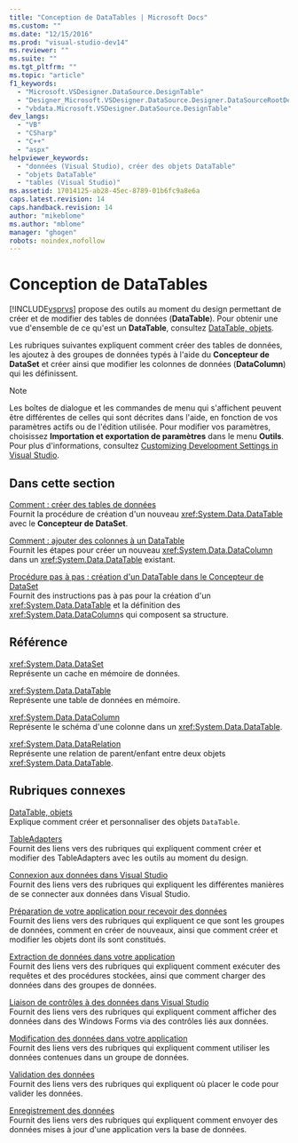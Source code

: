 ```yaml
---
title: "Conception de DataTables | Microsoft Docs"
ms.custom: ""
ms.date: "12/15/2016"
ms.prod: "visual-studio-dev14"
ms.reviewer: ""
ms.suite: ""
ms.tgt_pltfrm: ""
ms.topic: "article"
f1_keywords: 
  - "Microsoft.VSDesigner.DataSource.DesignTable"
  - "Designer_Microsoft.VSDesigner.DataSource.Designer.DataSourceRootDesigner"
  - "vbdata.Microsoft.VSDesigner.DataSource.DesignTable"
dev_langs: 
  - "VB"
  - "CSharp"
  - "C++"
  - "aspx"
helpviewer_keywords: 
  - "données (Visual Studio), créer des objets DataTable"
  - "objets DataTable"
  - "tables (Visual Studio)"
ms.assetid: 17014125-ab28-45ec-8789-01b6fc9a8e6a
caps.latest.revision: 14
caps.handback.revision: 14
author: "mikeblome"
ms.author: "mblome"
manager: "ghogen"
robots: noindex,nofollow
---
```

# Conception de DataTables
[!INCLUDE[vsprvs](../code-quality/includes/vsprvs_md.md)] propose des outils au moment du design permettant de créer et de modifier des tables de données \(**DataTable**\).  Pour obtenir une vue d'ensemble de ce qu'est un **DataTable**, consultez [DataTable, objets](../Topic/DataTables.md).  
  
 Les rubriques suivantes expliquent comment créer des tables de données, les ajoutez à des groupes de données typés à l'aide du **Concepteur de DataSet** et créer ainsi que modifier les colonnes de données \(**DataColumn**\) qui les définissent.  
  
> [!NOTE]
>  Les boîtes de dialogue et les commandes de menu qui s'affichent peuvent être différentes de celles qui sont décrites dans l'aide, en fonction de vos paramètres actifs ou de l'édition utilisée.  Pour modifier vos paramètres, choisissez **Importation et exportation de paramètres** dans le menu **Outils**.  Pour plus d'informations, consultez [Customizing Development Settings in Visual Studio](http://msdn.microsoft.com/fr-fr/22c4debb-4e31-47a8-8f19-16f328d7dcd3).  
  
## Dans cette section  
 [Comment : créer des tables de données](../data-tools/how-to-create-data-tables.md)  
 Fournit la procédure de création d'un nouveau <xref:System.Data.DataTable> avec le **Concepteur de DataSet**.  
  
 [Comment : ajouter des colonnes à un DataTable](../Topic/How%20to:%20Add%20Columns%20to%20a%20DataTable.md)  
 Fournit les étapes pour créer un nouveau <xref:System.Data.DataColumn> dans un <xref:System.Data.DataTable> existant.  
  
 [Procédure pas à pas : création d'un DataTable dans le Concepteur de DataSet](../data-tools/walkthrough-creating-a-datatable-in-the-dataset-designer.md)  
 Fournit des instructions pas à pas pour la création d'un <xref:System.Data.DataTable> et la définition des <xref:System.Data.DataColumn>s qui composent sa structure.  
  
## Référence  
 <xref:System.Data.DataSet>  
 Représente un cache en mémoire de données.  
  
 <xref:System.Data.DataTable>  
 Représente une table de données en mémoire.  
  
 <xref:System.Data.DataColumn>  
 Représente le schéma d'une colonne dans un <xref:System.Data.DataTable>.  
  
 <xref:System.Data.DataRelation>  
 Représente une relation de parent\/enfant entre deux objets <xref:System.Data.DataTable>.  
  
## Rubriques connexes  
 [DataTable, objets](../Topic/DataTables.md)  
 Explique comment créer et personnaliser des objets `DataTable`.  
  
 [TableAdapters](../Topic/TableAdapters.md)  
 Fournit des liens vers des rubriques qui expliquent comment créer et modifier des TableAdapters avec les outils au moment du design.  
  
 [Connexion aux données dans Visual Studio](../data-tools/connecting-to-data-in-visual-studio.md)  
 Fournit des liens vers des rubriques qui expliquent les différentes manières de se connecter aux données dans Visual Studio.  
  
 [Préparation de votre application pour recevoir des données](../Topic/Preparing%20Your%20Application%20to%20Receive%20Data.md)  
 Fournit des liens vers des rubriques qui expliquent ce que sont les groupes de données, comment en créer de nouveaux, ainsi que comment créer et modifier les objets dont ils sont constitués.  
  
 [Extraction de données dans votre application](../data-tools/fetching-data-into-your-application.md)  
 Fournit des liens vers des rubriques qui expliquent comment exécuter des requêtes et des procédures stockées, ainsi que comment charger des données dans des groupes de données.  
  
 [Liaison de contrôles à des données dans Visual Studio](../data-tools/bind-controls-to-data-in-visual-studio.md)  
 Fournit des liens vers des rubriques qui expliquent comment afficher des données dans des Windows Forms via des contrôles liés aux données.  
  
 [Modification des données dans votre application](../data-tools/editing-data-in-your-application.md)  
 Fournit des liens vers des rubriques qui expliquent comment utiliser les données contenues dans un groupe de données.  
  
 [Validation des données](../Topic/Validating%20Data.md)  
 Fournit des liens vers des rubriques qui expliquent où placer le code pour valider les données.  
  
 [Enregistrement des données](../data-tools/saving-data.md)  
 Fournit des liens vers des rubriques qui expliquent comment envoyer des données mises à jour d'une application vers la base de données.